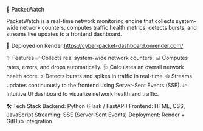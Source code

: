 📡 PacketWatch

PacketWatch is a real-time network monitoring engine that collects system-wide network counters, computes traffic health metrics, detects bursts, and streams live updates to a frontend dashboard.

🚀 Deployed on Render:https://cyber-packet-dashboard.onrender.com/

✨ Features
✅ Collects real system-wide network counters.
📊 Computes rates, errors, and drops automatically.
🩺 Calculates an overall network health score.
⚡ Detects bursts and spikes in traffic in real-time.
🌐 Streams updates continuously to the frontend using Server-Sent Events (SSE).
📈 Intuitive UI dashboard to visualize network health and traffic.

🛠️ Tech Stack
Backend: Python (Flask / FastAPI)
Frontend: HTML, CSS, JavaScript
Streaming: SSE (Server-Sent Events)
Deployment: Render + GitHub integration
